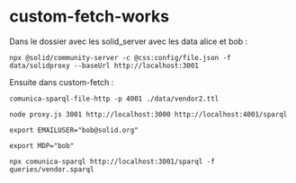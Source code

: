# custom-fetch-works

Dans le dossier avec les solid_server avec les data alice et bob :

    npx @solid/community-server -c @css:config/file.json -f data/solidproxy --baseUrl http://localhost:3001

Ensuite dans custom-fetch :

    comunica-sparql-file-http -p 4001 ./data/vendor2.ttl

    node proxy.js 3001 http://localhost:3000 http://localhost:4001/sparql

    export EMAILUSER="bob@solid.org"

    export MDP="bob"

    npx comunica-sparql http://localhost:3001/sparql -f queries/vendor.sparql